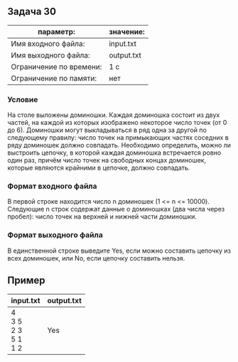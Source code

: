 ## Задача 30
параметр: | значение:
------------ | -------------
Имя входного файла: |  input.txt
Имя выходного файла: | output.txt
Ограничение по времени: |  1 с
Ограничение по памяти: | нет

### Условие
На столе выложены доминошки. Каждая доминошка состоит из двух частей, на каждой из которых изображено некоторое число точек (от 0 до 6). Доминошки могут выкладываться в ряд одна за другой по следующему правилу: число точек на примыкающих частях соседних в ряду доминошек должно совпадать. Необходимо определить, можно ли выстроить цепочку, в которой каждая доминошка встречается ровно один раз, причём число точек на свободных концах доминошек, которые являются крайними в цепочке, должно совпадать.

### Формат входного файла
В первой строке находится число n доминошек (1 <= n <= 10000). Следующие n строк содержат данные о доминошках (два числа через пробел): число точек на верхней и нижней части доминошки.

### Формат выходного файла
В единственной строке выведите Yes, если можно составить цепочку из всех доминошек, или No, если цепочку составить нельзя.

## Пример
input.txt | output.txt
------------ | -------------
4 <br> 3 5 <br> 2 3 <br> 5 1 <br> 1 2 <br> | Yes

